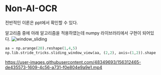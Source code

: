 # Non-AI-OCR


전반적인 이론은 ppt에서 확인할 수 있다.

알고리즘 중에 아래 알고리즘을 적용하였는데
numpy 라이브러리에서 구현이 되어있다.
![window_sliding](https://user-images.githubusercontent.com/48349693/156313088-b206e22f-5a5a-4381-82f0-b1c4f1a8a78e.gif)

```python
aa = np.arange(20).reshape(1,4,5)
np.lib.stride_tricks.sliding_window_view(aa, (2,2), axis=(1,2)).shape
```


https://user-images.githubusercontent.com/48349693/156312465-de435573-1609-4c56-a731-f0e804e9a9e1.mp4

